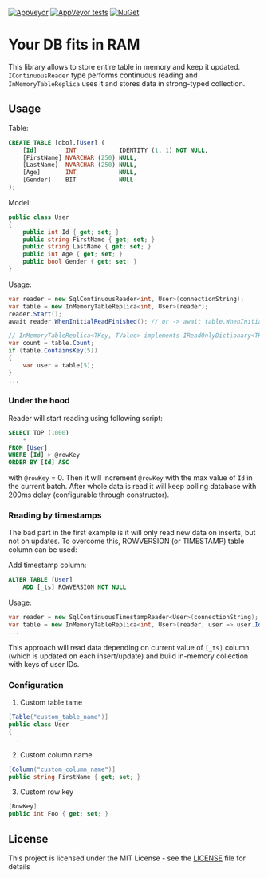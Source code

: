 [![AppVeyor](https://img.shields.io/appveyor/ci/sergeykonkin/inmemorydb.svg?style=flat-square)](https://ci.appveyor.com/project/sergeykonkin/inmemorydb)
[![AppVeyor tests](https://img.shields.io/appveyor/tests/sergeykonkin/inmemorydb.svg?style=flat-square)](https://ci.appveyor.com/project/sergeykonkin/inmemorydb/build/tests)
[![NuGet](https://img.shields.io/nuget/v/InMemoryDb.svg?style=flat-square)](https://www.nuget.org/packages/InMemoryDb/)

# Your DB fits in RAM

This library allows to store entire table in memory and keep it updated. `IContinuousReader` type performs continuous reading and `InMemoryTableReplica` uses it and stores data in strong-typed collection.

## Usage

Table:
```sql
CREATE TABLE [dbo].[User] (
    [Id]        INT            IDENTITY (1, 1) NOT NULL,
    [FirstName] NVARCHAR (250) NULL,
    [LastName]  NVARCHAR (250) NULL,
    [Age]       INT            NULL,
    [Gender]    BIT            NULL
);
```
Model:
```csharp
public class User
{
    public int Id { get; set; }
    public string FirstName { get; set; }
    public string LastName { get; set; }
    public int Age { get; set; }
    public bool Gender { get; set; }
}
```
Usage:
```csharp
var reader = new SqlContinuousReader<int, User>(connectionString);
var table = new InMemoryTableReplica<int, User>(reader);
reader.Start();
await reader.WhenInitialReadFinished(); // or -> await table.WhenInitialReadFinished();

// InMemoryTableReplica<TKey, TValue> implements IReadOnlyDictionary<TKey, TValue>:
var count = table.Count;
if (table.ContainsKey(5))
{
    var user = table[5];
}
...
```
### Under the hood
Reader will start reading using following script:
```sql
SELECT TOP (1000)
    *
FROM [User]
WHERE [Id] > @rowKey
ORDER BY [Id] ASC
```
with `@rowKey` = 0.
Then it will increment `@rowKey` with the max value of `Id` in the current batch. After whole data is read it will keep polling database with 200ms delay (configurable through constructor).

### Reading by timestamps

The bad part in the first example is it will only read new data on inserts, but not on updates. To overcome this, ROWVERSION (or TIMESTAMP) table column can be used:

Add timestamp column:
```sql
ALTER TABLE [User]
    ADD [_ts] ROWVERSION NOT NULL
```
Usage:
```csharp
var reader = new SqlContinuousTimestampReader<User>(connectionString);
var table = new InMemoryTableReplica<int, User>(reader, user => user.Id);
...
```
This approach will read data depending on current value of `[_ts]` column (which is updated on each insert/update) and build in-memory collection with keys of user IDs.

### Configuration

1. Custom table tame

```csharp
[Table("custom_table_name")]
public class User
{
...
```

2. Custom column name
```csharp
[Column("custom_column_name")]
public string FirstName { get; set; }
```

3. Custom row key
```csharp
[RowKey]
public int Foo { get; set; }
```

## License

This project is licensed under the MIT License - see the [LICENSE](LICENSE) file for details
